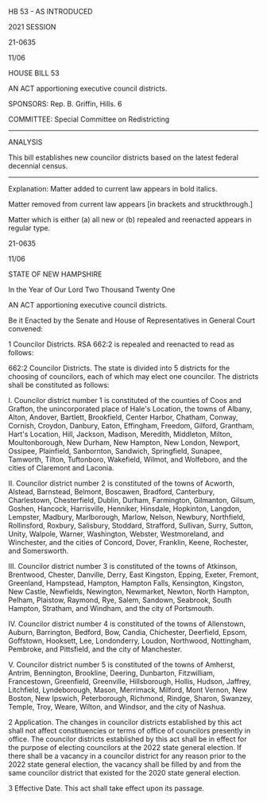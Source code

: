  HB 53 - AS INTRODUCED

 

 

2021 SESSION

 21-0635

 11/06

 

HOUSE BILL 53

 

AN ACT apportioning executive council districts.

 

SPONSORS: Rep. B. Griffin, Hills. 6

 

COMMITTEE: Special Committee on Redistricting

 

-----------------------------------------------------------------

 

ANALYSIS

 

 This bill establishes new councilor districts based on the latest federal decennial census.

 

- - - - - - - - - - - - - - - - - - - - - - - - - - - - - - - - - - - - - - - - - - - - - - - - - - - - - - - - - - - - - - - - - - - - - - - - - - - 

 

Explanation: Matter added to current law appears in bold italics.

 Matter removed from current law appears [in brackets and struckthrough.]

 Matter which is either (a) all new or (b) repealed and reenacted appears in regular type.

 21-0635

 11/06

 

STATE OF NEW HAMPSHIRE

 

In the Year of Our Lord Two Thousand Twenty One

 

AN ACT apportioning executive council districts.

 

Be it Enacted by the Senate and House of Representatives in General Court convened:

 

 1 Councilor Districts. RSA 662:2 is repealed and reenacted to read as follows:

 662:2 Councilor Districts. The state is divided into 5 districts for the choosing of councilors, each of which may elect one councilor. The districts shall be constituted as follows: 

 I. Councilor district number 1 is constituted of the counties of Coos and Grafton, the unincorporated place of Hale's Location, the towns of Albany, Alton, Andover, Bartlett, Brookfield, Center Harbor, Chatham, Conway, Cornish, Croydon, Danbury, Eaton, Effingham, Freedom, Gilford, Grantham, Hart's Location, Hill, Jackson, Madison, Meredith, Middleton, Milton, Moultonborough, New Durham, New Hampton, New London, Newport, Ossipee, Plainfield, Sanbornton, Sandwich, Springfield, Sunapee, Tamworth, Tilton, Tuftonboro, Wakefield, Wilmot, and Wolfeboro, and the cities of Claremont and Laconia. 

 II. Councilor district number 2 is constituted of the towns of Acworth, Alstead, Barnstead, Belmont, Boscawen, Bradford, Canterbury, Charlestown, Chesterfield, Dublin, Durham, Farmington, Gilmanton, Gilsum, Goshen, Hancock, Harrisville, Henniker, Hinsdale, Hopkinton, Langdon, Lempster, Madbury, Marlborough, Marlow, Nelson, Newbury, Northfield, Rollinsford, Roxbury, Salisbury, Stoddard, Strafford, Sullivan, Surry, Sutton, Unity, Walpole, Warner, Washington, Webster, Westmoreland, and Winchester, and the cities of Concord, Dover, Franklin, Keene, Rochester, and Somersworth. 

 III. Councilor district number 3 is constituted of the towns of Atkinson, Brentwood, Chester, Danville, Derry, East Kingston, Epping, Exeter, Fremont, Greenland, Hampstead, Hampton, Hampton Falls, Kensington, Kingston, New Castle, Newfields, Newington, Newmarket, Newton, North Hampton, Pelham, Plaistow, Raymond, Rye, Salem, Sandown, Seabrook, South Hampton, Stratham, and Windham, and the city of Portsmouth. 

 IV. Councilor district number 4 is constituted of the towns of Allenstown, Auburn, Barrington, Bedford, Bow, Candia, Chichester, Deerfield, Epsom, Goffstown, Hooksett, Lee, Londonderry, Loudon, Northwood, Nottingham, Pembroke, and Pittsfield, and the city of Manchester. 

 V. Councilor district number 5 is constituted of the towns of Amherst, Antrim, Bennington, Brookline, Deering, Dunbarton, Fitzwilliam, Francestown, Greenfield, Greenville, Hillsborough, Hollis, Hudson, Jaffrey, Litchfield, Lyndeborough, Mason, Merrimack, Milford, Mont Vernon, New Boston, New Ipswich, Peterborough, Richmond, Rindge, Sharon, Swanzey, Temple, Troy, Weare, Wilton, and Windsor, and the city of Nashua. 

 2 Application. The changes in councilor districts established by this act shall not affect constituencies or terms of office of councilors presently in office. The councilor districts established by this act shall be in effect for the purpose of electing councilors at the 2022 state general election. If there shall be a vacancy in a councilor district for any reason prior to the 2022 state general election, the vacancy shall be filled by and from the same councilor district that existed for the 2020 state general election.

 3 Effective Date. This act shall take effect upon its passage.

